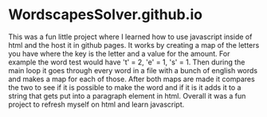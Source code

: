 # WordscapesSolver.github.io
This was a fun little project where I learned how to use javascript inside of html and the host it in github pages.
It works by creating a map of the letters you have where the key is the letter and a value for the amount. For example the word test would have 't' = 2, 'e' = 1, 's' = 1.
Then during the main loop it goes through every word in a file with a bunch of english words and makes a map for each of those.
After both maps are made it compares the two to see if it is possible to make the word and if it is it adds it to a string that gets put into a paragraph element in html.
Overall it was a fun project to refresh myself on html and learn javascript.
